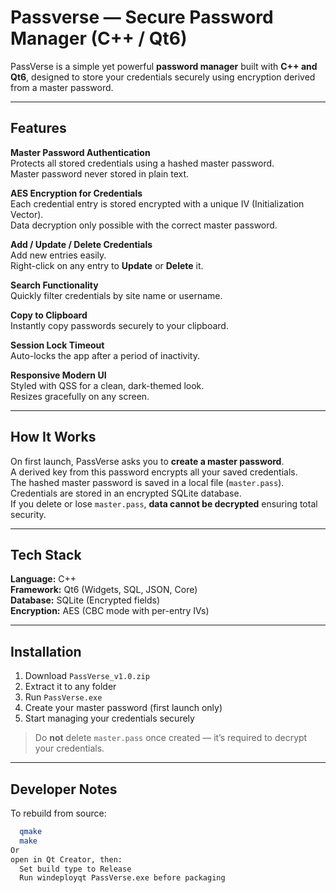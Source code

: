 # Passverse — Secure Password Manager (C++ / Qt6)

PassVerse is a simple yet powerful **password manager** built with **C++ and Qt6**, designed to store your credentials securely using encryption derived from a master password.  

---

## Features

**Master Password Authentication**  
  Protects all stored credentials using a hashed master password.  
  Master password never stored in plain text.  

**AES Encryption for Credentials**  
  Each credential entry is stored encrypted with a unique IV (Initialization Vector).  
  Data decryption only possible with the correct master password.  

**Add / Update / Delete Credentials**  
 Add new entries easily.  
 Right-click on any entry to **Update** or **Delete** it.  

**Search Functionality**  
 Quickly filter credentials by site name or username.  

**Copy to Clipboard**  
 Instantly copy passwords securely to your clipboard.  

**Session Lock Timeout**  
 Auto-locks the app after a period of inactivity.  

**Responsive Modern UI**  
 Styled with QSS for a clean, dark-themed look.  
 Resizes gracefully on any screen.  

---

## How It Works

  On first launch, PassVerse asks you to **create a master password**.  
  A derived key from this password encrypts all your saved credentials.  
  The hashed master password is saved in a local file (`master.pass`).  
  Credentials are stored in an encrypted SQLite database.  
  If you delete or lose `master.pass`, **data cannot be decrypted** ensuring total security.

---

## Tech Stack

**Language:** C++  
**Framework:** Qt6 (Widgets, SQL, JSON, Core)  
**Database:** SQLite (Encrypted fields)  
**Encryption:** AES (CBC mode with per-entry IVs)  

---

## Installation

1. Download `PassVerse_v1.0.zip`  
2. Extract it to any folder  
3. Run `PassVerse.exe`  
4. Create your master password (first launch only)  
5. Start managing your credentials securely  

> Do **not** delete `master.pass` once created — it’s required to decrypt your credentials.

---

## Developer Notes

To rebuild from source:
```bash
  qmake
  make
Or
open in Qt Creator, then:
  Set build type to Release
  Run windeployqt PassVerse.exe before packaging
